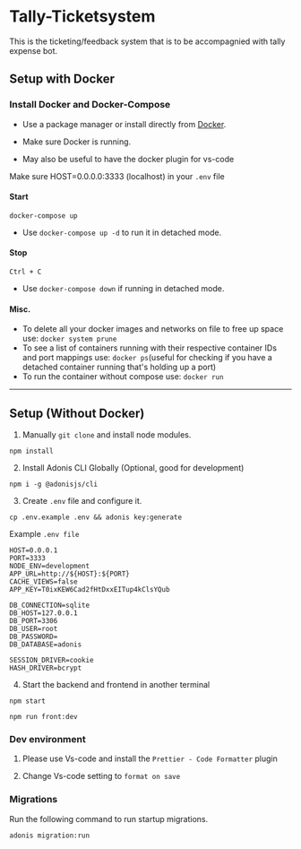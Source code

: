 # Tally-Ticketsystem

This is the ticketing/feedback system that is to be accompagnied with tally expense bot.

## Setup with Docker

### Install Docker and Docker-Compose

* Use a package manager or install directly from [Docker](https://www.docker.com/get-started). 
* Make sure Docker is running.

* May also be useful to have the docker plugin for vs-code


Make sure HOST=0.0.0.0:3333 (localhost) in your `.env` file

#### Start

```docker-compose up```

* Use `docker-compose up -d` to run it in detached mode.

#### Stop


```Ctrl + C```

* Use `docker-compose down` if running in detached mode.

#### Misc.

* To delete all your docker images and networks on file to free up space use: `docker system prune`
* To see a list of containers running with their respective container IDs and port mappings use: `docker ps`(useful for checking if you have a detached container running that's holding up a port)
* To run the container without compose use: `docker run`

---

## Setup (Without Docker)

1. Manually `git clone` and install node modules.

```
npm install
```

2. Install Adonis CLI Globally (Optional, good for development)

```
npm i -g @adonisjs/cli
```

3. Create `.env` file and configure it.

```
cp .env.example .env && adonis key:generate
```

Example `.env file`

```
HOST=0.0.0.1
PORT=3333
NODE_ENV=development
APP_URL=http://${HOST}:${PORT}
CACHE_VIEWS=false
APP_KEY=T0ixKEW6Cad2fHtDxxEITup4kClsYQub

DB_CONNECTION=sqlite
DB_HOST=127.0.0.1
DB_PORT=3306
DB_USER=root
DB_PASSWORD=
DB_DATABASE=adonis

SESSION_DRIVER=cookie
HASH_DRIVER=bcrypt
```

4. Start the backend and frontend in another terminal

```
npm start
```

```
npm run front:dev
```

### Dev environment

1. Please use Vs-code and install the `Prettier - Code Formatter` plugin

2. Change Vs-code setting to `format on save`

### Migrations

Run the following command to run startup migrations.

```
adonis migration:run
```
